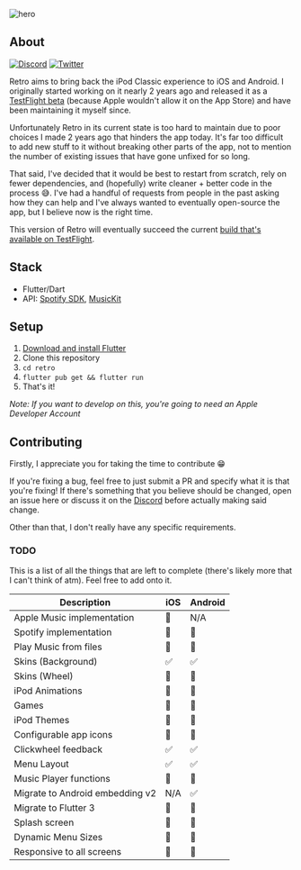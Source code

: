 ![hero](https://i.imgur.com/GFJhfkk.png)

## About

[![Discord](https://badgen.net/discord/members/6v9TEhn)](https://discord.retromusic.co/)
[![Twitter](https://badgen.net/twitter/follow/retro_mp3)](https://twitter.com/retro_mp3)


Retro aims to bring back the iPod Classic experience to iOS and Android. I originally started working on it nearly 2 years ago and released it as a [TestFlight beta](https://beta.retromusic.co) (because Apple wouldn't allow it on the App Store) and have been maintaining it myself since.

Unfortunately Retro in its current state is too hard to maintain due to poor choices I made 2 years ago that hinders the app today. It's far too difficult to add new stuff to it without breaking other parts of the app, not to mention the number of existing issues that have gone unfixed for so long.

That said, I've decided that it would be best to restart from scratch, rely on fewer dependencies, and (hopefully) write cleaner + better code in the process 😅. I've had a handful of requests from people in the past asking how they can help and I've always wanted to eventually open-source the app, but I believe now is the right time.

This version of Retro will eventually succeed the current [build that's available on TestFlight](https://beta.retromusic.co).

## Stack

* Flutter/Dart
* API: [Spotify SDK](https://github.com/brim-borium/spotify_sdk), [MusicKit](https://github.com/iberatkaya/playify)

## Setup

1. [Download and install Flutter](https://docs.flutter.dev/get-started/install)
2. Clone this repository
3. ```cd retro```
4. ```flutter pub get && flutter run```
5. That's it! 

_Note: If you want to develop on this, you're going to need an Apple Developer Account_

## Contributing

Firstly, I appreciate you for taking the time to contribute 😁

If you're fixing a bug, feel free to just submit a PR and specify what it is that you're fixing! If there's something that you believe should be changed, open an issue here or discuss it on the [Discord](https://discord.retromusic.co) before actually making said change.

Other than that, I don't really have any specific requirements.

### TODO
This is a list of all the things that are left to complete (there's likely more that I can't think of atm). Feel free to add onto it.

| Description  | iOS | Android |
|---|---|---|
| Apple Music implementation | 🚧 | N/A |
| Spotify implementation | 🚧 | 🚧 |
| Play Music from files | 🚧 | 🚧 |
| Skins (Background) | ✅ | ✅ |
| Skins (Wheel) | 🚧 | 🚧 |
| iPod Animations | 🚧 | 🚧 |
| Games | 🚧 | 🚧 |
| iPod Themes | 🚧 | 🚧 |
| Configurable app icons | 🚧 | 🚧 |
| Clickwheel feedback | ✅ | ✅ |
| Menu Layout | ✅ | ✅ |
| Music Player functions | 🚧 | 🚧 |
| Migrate to Android embedding v2 | N/A | ✅ |
| Migrate to Flutter 3 | 🚧 | 🚧 |
| Splash screen | 🚧 | 🚧 |
| Dynamic Menu Sizes | 🚧 | 🚧 |
| Responsive to all screens | 🚧 | 🚧 |